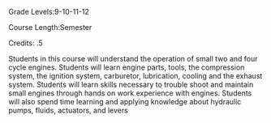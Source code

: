 Grade Levels:9-10-11-12

Course Length:Semester

Credits: .5

Students in this course will understand the operation of small two and four cycle engines. Students will learn engine parts, tools, the compression system, the ignition system, carburetor, lubrication, cooling and the exhaust system. Students will learn skills necessary to trouble shoot and maintain small engines through hands on work experience with engines. Students will also spend time learning and applying knowledge about hydraulic pumps, fluids, actuators, and levers